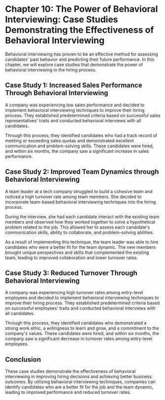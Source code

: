 Chapter 10: The Power of Behavioral Interviewing: Case Studies Demonstrating the Effectiveness of Behavioral Interviewing
=========================================================================================================================

Behavioral interviewing has proven to be an effective method for assessing candidates' past behavior and predicting their future performance. In this chapter, we will explore case studies that demonstrate the power of behavioral interviewing in the hiring process.

Case Study 1: Increased Sales Performance Through Behavioral Interviewing
-------------------------------------------------------------------------

A company was experiencing low sales performance and decided to implement behavioral interviewing techniques to improve their hiring process. They established predetermined criteria based on successful sales representatives' traits and conducted behavioral interviews with all candidates.

Through this process, they identified candidates who had a track record of meeting or exceeding sales quotas and demonstrated excellent communication and problem-solving skills. These candidates were hired, and within six months, the company saw a significant increase in sales performance.

Case Study 2: Improved Team Dynamics through Behavioral Interviewing
--------------------------------------------------------------------

A team leader at a tech company struggled to build a cohesive team and noticed a high turnover rate among team members. She decided to incorporate team-based behavioral interviewing techniques into the hiring process.

During the interview, she had each candidate interact with the existing team members and observed how they worked together to solve a hypothetical problem related to the job. This allowed her to assess each candidate's communication skills, ability to collaborate, and problem-solving abilities.

As a result of implementing this technique, the team leader was able to hire candidates who were a better fit for the team dynamic. The new members brought unique perspectives and skills that complemented the existing team, leading to improved collaboration and lower turnover rates.

Case Study 3: Reduced Turnover Through Behavioral Interviewing
--------------------------------------------------------------

A company was experiencing high turnover rates among entry-level employees and decided to implement behavioral interviewing techniques to improve their hiring process. They established predetermined criteria based on successful employees' traits and conducted behavioral interviews with all candidates.

Through this process, they identified candidates who demonstrated a strong work ethic, a willingness to learn and grow, and a commitment to the company's values. These candidates were hired, and within six months, the company saw a significant decrease in turnover rates among entry-level employees.

Conclusion
----------

These case studies demonstrate the effectiveness of behavioral interviewing in improving hiring decisions and achieving better business outcomes. By utilizing behavioral interviewing techniques, companies can identify candidates who are a better fit for the job and the team dynamic, leading to improved performance and reduced turnover rates.

